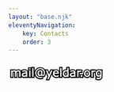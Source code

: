 ```yaml
---
layout: "base.njk"
eleventyNavigation:
    key: Contacts
    order: 3
---
```


<img src="/assets/img/email.png">